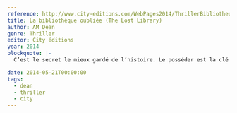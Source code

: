 ```yaml
---
reference: http://www.city-editions.com/WebPages2014/ThrillerBibliothequeOubliee.php
title: La bibliothèque oubliée (The Lost Library)
author: AM Dean
genre: Thriller
editor: City éditions
year: 2014
blockquote: |-
  C’est le secret le mieux gardé de l’histoire. Le posséder est la clé du pouvoir.

date: 2014-05-21T00:00:00
tags:
  - dean
  - thriller
  - city
---
```

